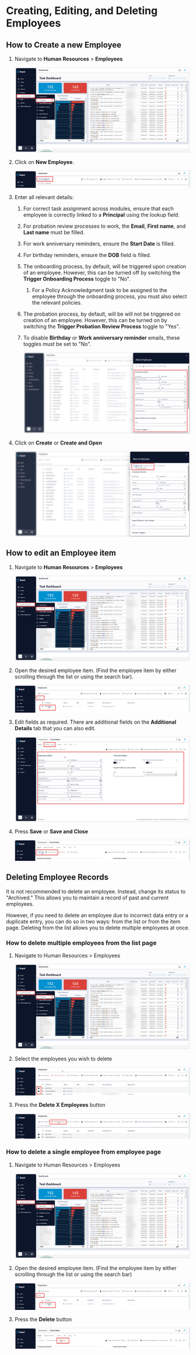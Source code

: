 # Creating, Editing, and Deleting Employees

## How to Create a new Employee

1. Navigate to **Human Resources** > **Employees**  

    ![A screenshot that depicts the Employee menu location. The screenshot is annotated with two red boxes to show that the user must click on "Human Resources" and then "Employees"](<../Employee Menu Location.png>)

2. Click on **New Employee**.

    ![A screenshot that depicts the user clicking on the "Create New Employee" button. The screenshot is annotated with a red box to show the location of this button.](<Create employee button.png>)

3. Enter all relevant details:
    1. For correct task assignment across modules, ensure that each employee is correctly linked to a **Principal** using the lookup field.
    2. For probation review processes to work, the **Email**, **First name**, and **Last name** must be filled.
    3. For work anniversary reminders, ensure the **Start Date** is filled.
    4. For birthday reminders, ensure the **DOB** field is filled.
    5. The onboarding process, by default, will be triggered upon creation of an employee. However, this can be turned off by switching the **Trigger Onboarding Process** toggle to "No".
        1. For a Policy Acknowledgment task to be assigned to the employee through the onboarding process, you must also select the relevant policies.
    6. The probation process, by default, will be will not be triggered on creation of an employee. However, this can be turned on by switching the **Trigger Probation Review Process** toggle to "Yes".
    7. To disable **Birthday** or **Work anniversary reminder** emails, these toggles must be set to "No".  

        ![A screenshot that depicts the "New employee creation form". The screenshot is annotated with a red box to show where the user can enter new data.](<New employee creation form.png>)

4. Click on **Create** or **Create and Open** 

    ![A screenshot that depicts the "create" and "create and open" buttons at the top of the "new employee creation form" side pannel.](<Create and open button.png>)

## How to edit an Employee item

1. Navigate to **Human Resources** > **Employees**  

    ![A screenshot that depicts the Employee menu location. The screenshot is annotated with two red boxes to show that the user must click on "Human Resources" and then "Employees"](<../Employee Menu Location.png>)

2. Open the desired employee item. (Find the employee item by either scrolling through the list or using the search bar).  

    ![A screenshot that depicts how to find a specific employee using the search bar at the top of the employee table.](<../Finding a specific employee.png>)

3. Edit fields as required. There are additional fields on the **Additional Details** tab that you can also edit.  

    ![A screenshot that depicts how to open the "Additional Details" tab at the top of an employee item. The scerenshot is annotated with two red boxes. The upper red box indicates where to find the "Additional details", whereas the lower red box indicates all of the fields that will appear when this tab is opened.](<Employee details page.png>)

4. Press **Save** or **Save and Close** 

    ![A screenshot that depicts how to "save", or "save and close" an employee item.](<Saving the edited employee.png>)

## Deleting Employee Records

It is not recommended to delete an employee. Instead, change its status to "Archived." This allows you to maintain a record of past and current employees.

However, if you need to delete an employee due to incorrect data entry or a duplicate entry, you can do so in two ways: from the list or from the item page. Deleting from the list allows you to delete multiple employees at once.

### How to delete multiple employees from the list page

1. Navigate to Human Resources > Employees  

    ![A screenshot that depicts the Employee menu location. The screenshot is annotated with two red boxes to show that the user must click on "Human Resources" and then "Employees"](<../Employee Menu Location.png>)

2. Select the employees you wish to delete  

    ![A screenshot that depicts how to select multiple employees](<Selecting multiple employees.png>)

3. Press the **Delete X Employees** button 

    ![A screenshot that depicts how to delete selected employees. The check buttons on the lefthand side of each item can be pressed, and this will select an item. The screenshot is annotated with a red box, which reveals where these check buttons are.](<Deleting selected employees.png>)

### How to delete a single employee from employee page

1. Navigate to Human Resources > Employees 

    ![A screenshot that depicts the Employee menu location. The screenshot is annotated with two red boxes to show that the user must click on "Human Resources" and then "Employees"](<../Employee Menu Location.png>)

2. Open the desired employee item. (Find the employee item by either scrolling through the list or using the search bar)  

    ![A screenshot that depicts how to find a desired employee item quickly. The user can type the name of the employee into the search bar and press the return key.](<../Finding a specific employee.png>)

3. Press the **Delete** button  

    ![A screenshot that depicts how to delete an employee. Selecting an item, or opening an employee item, will reveal a red "Delete" button with an icon of a trash can. This button will allow you to delete an employee.](<Deleting the current employee.png>)